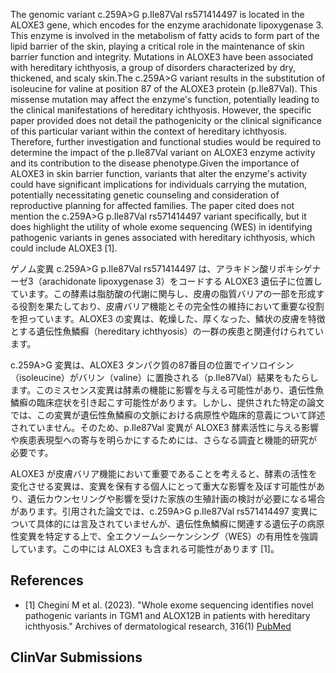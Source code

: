
    
The genomic variant c.259A>G p.Ile87Val rs571414497 is located in the ALOXE3 gene, which encodes for the enzyme arachidonate lipoxygenase 3. This enzyme is involved in the metabolism of fatty acids to form part of the lipid barrier of the skin, playing a critical role in the maintenance of skin barrier function and integrity. Mutations in ALOXE3 have been associated with hereditary ichthyosis, a group of disorders characterized by dry, thickened, and scaly skin.The c.259A>G variant results in the substitution of isoleucine for valine at position 87 of the ALOXE3 protein (p.Ile87Val). This missense mutation may affect the enzyme's function, potentially leading to the clinical manifestations of hereditary ichthyosis. However, the specific paper provided does not detail the pathogenicity or the clinical significance of this particular variant within the context of hereditary ichthyosis. Therefore, further investigation and functional studies would be required to determine the impact of the p.Ile87Val variant on ALOXE3 enzyme activity and its contribution to the disease phenotype.Given the importance of ALOXE3 in skin barrier function, variants that alter the enzyme's activity could have significant implications for individuals carrying the mutation, potentially necessitating genetic counseling and consideration of reproductive planning for affected families. The paper cited does not mention the c.259A>G p.Ile87Val rs571414497 variant specifically, but it does highlight the utility of whole exome sequencing (WES) in identifying pathogenic variants in genes associated with hereditary ichthyosis, which could include ALOXE3 [1].

ゲノム変異 c.259A>G p.Ile87Val rs571414497 は、アラキドン酸リポキシゲナーゼ3（arachidonate lipoxygenase 3）をコードする ALOXE3 遺伝子に位置しています。この酵素は脂肪酸の代謝に関与し、皮膚の脂質バリアの一部を形成する役割を果たしており、皮膚バリア機能とその完全性の維持において重要な役割を担っています。ALOXE3 の変異は、乾燥した、厚くなった、鱗状の皮膚を特徴とする遺伝性魚鱗癬（hereditary ichthyosis）の一群の疾患と関連付けられています。

c.259A>G 変異は、ALOXE3 タンパク質の87番目の位置でイソロイシン（isoleucine）がバリン（valine）に置換される（p.Ile87Val）結果をもたらします。このミスセンス変異は酵素の機能に影響を与える可能性があり、遺伝性魚鱗癬の臨床症状を引き起こす可能性があります。しかし、提供された特定の論文では、この変異が遺伝性魚鱗癬の文脈における病原性や臨床的意義について詳述されていません。そのため、p.Ile87Val 変異が ALOXE3 酵素活性に与える影響や疾患表現型への寄与を明らかにするためには、さらなる調査と機能的研究が必要です。

ALOXE3 が皮膚バリア機能において重要であることを考えると、酵素の活性を変化させる変異は、変異を保有する個人にとって重大な影響を及ぼす可能性があり、遺伝カウンセリングや影響を受けた家族の生殖計画の検討が必要になる場合があります。引用された論文では、c.259A>G p.Ile87Val rs571414497 変異について具体的には言及されていませんが、遺伝性魚鱗癬に関連する遺伝子の病原性変異を特定する上で、全エクソームシーケンシング（WES）の有用性を強調しています。この中には ALOXE3 も含まれる可能性があります [1]。
    
## References
- [1] Chegini M et al. (2023). "Whole exome sequencing identifies novel pathogenic variants in TGM1 and ALOX12B in patients with hereditary ichthyosis." Archives of dermatological research, 316(1) [PubMed](https://pubmed.ncbi.nlm.nih.gov/38060040/)

    
## ClinVar Submissions

    